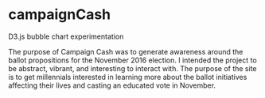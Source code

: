 # campaignCash
D3.js bubble chart experimentation

The purpose of Campaign Cash was to generate awareness around the ballot propositions for the November 2016 election. I intended the project to be abstract, vibrant, and interesting to interact with. The purpose of the site is to get millennials interested in learning more about the ballot initiatives affecting their lives and casting an educated vote in November.
